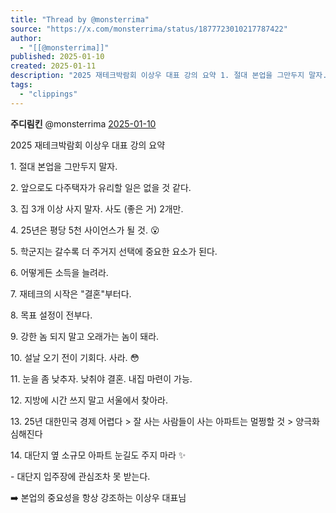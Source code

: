```yaml
---
title: "Thread by @monsterrima"
source: "https://x.com/monsterrima/status/1877723010217787422"
author:
  - "[[@monsterrima]]"
published: 2025-01-10
created: 2025-01-11
description: "2025 재테크박람회 이상우 대표 강의 요약 1. 절대 본업을 그만두지 말자. 2. 앞으로도 다주택자가 유리할 일은 없을 것 같다. 3. 집 3개 이상 사지 말자. 사도 (좋은 거) 2개만. 4. 25년은 평당 5천 사이언스가 될 것. 5."
tags:
  - "clippings"
---
```

**주디림킨** @monsterrima [2025-01-10](https://x.com/monsterrima/status/1877723010217787422)

2025 재테크박람회 이상우 대표 강의 요약

1\. 절대 본업을 그만두지 말자.

2\. 앞으로도 다주택자가 유리할 일은 없을 것 같다.

3\. 집 3개 이상 사지 말자. 사도 (좋은 거) 2개만.

4\. 25년은 평당 5천 사이언스가 될 것. 😮

5\. 학군지는 갈수록 더 주거지 선택에 중요한 요소가 된다.

6\. 어떻게든 소득을 늘려라.

7\. 재테크의 시작은 "결혼"부터다.

8\. 목표 설정이 전부다.

9\. 강한 놈 되지 말고 오래가는 놈이 돼라.

10\. 설날 오기 전이 기회다. 사라. 😳

11\. 눈을 좀 낮추자. 낮취야 결혼. 내집 마련이 가능.

12\. 지방에 시간 쓰지 말고 서울에서 찾아라.

13\. 25년 대한민국 경제 어렵다 > 잘 사는 사람들이 사는 아파트는 멀쩡할 것 > 양극화 심해진다

14\. 대단지 옆 소규모 아파트 눈길도 주지 마라 ✨

\- 대단지 입주장에 관심조차 못 받는다.

➡️ 본업의 중요성을 항상 강조하는 이상우 대표님